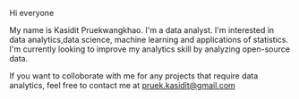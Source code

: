 Hi everyone 

My name is Kasidit Pruekwangkhao. I'm a data analyst. I'm interested in data analytics,data science, machine learning and applications of statistics.
I'm currently looking to improve my analytics skill by analyzing open-source data. 

If you want to colloborate with me for any projects that require data analytics, feel free to contact me at pruek.kasidit@gmail.com

